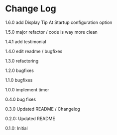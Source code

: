 # Change Log

1.6.0 add Display Tip At Startup configuration option

1.5.0 major refactor / code is way more clean

1.4.1 add testimonial

1.4.0 edit readme / bugfixes

1.3.0 refactoring

1.2.0 bugfixes

1.1.0 bugfixes

1.0.0 implement timer

0.4.0 bug fixes

0.3.0 Updated README / Changelog

0.2.0: Updated README

0.1.0: Initial
